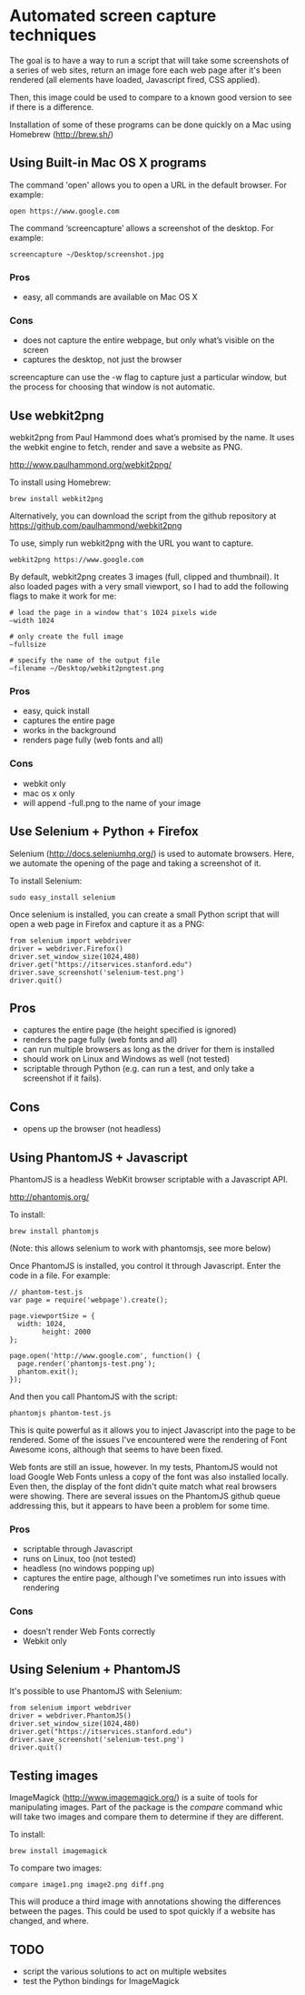 
# Automated screen capture techniques

The goal is to have a way to run a script that will take some screenshots of a series of web sites, return an image fore each web page after it's been rendered (all elements have loaded, Javascript fired, CSS applied).

Then, this image could be used to compare to a known good version to see if there is a difference.

Installation of some of these programs can be done quickly on a Mac using Homebrew (http://brew.sh/)

## Using Built-in Mac OS X programs

The command 'open' allows you to open a URL in the default browser. For example:

    open https://www.google.com

The command ‘screencapture’ allows a screenshot of the desktop. For example:

    screencapture ~/Desktop/screenshot.jpg

### Pros

* easy, all commands are available on Mac OS X

### Cons

* does not capture the entire webpage, but only what’s visible on the screen
* captures the desktop, not just the browser

screencapture can use the -w flag to capture just a particular window, but the process for choosing that window is not automatic.

## Use webkit2png

webkit2png from Paul Hammond does what’s promised by the name. It uses the webkit engine to fetch, render and save a website as PNG.

http://www.paulhammond.org/webkit2png/

To install using Homebrew:

    brew install webkit2png

Alternatively, you can download the script from the github repository at https://github.com/paulhammond/webkit2png

To use, simply run webkit2png with the URL you want to capture.

    webkit2png https://www.google.com

By default, webkit2png creates 3 images (full, clipped and thumbnail). It also loaded pages with a very small viewport, so I had to add the following flags to make it work for me:

    # load the page in a window that's 1024 pixels wide
    —width 1024

    # only create the full image
    —fullsize

    # specify the name of the output file
    —filename ~/Desktop/webkit2pngtest.png

### Pros

* easy, quick install
* captures the entire page
* works in the background
* renders page fully (web fonts and all)

### Cons

* webkit only
* mac os x only
* will append -full.png to the name of your image

## Use Selenium + Python + Firefox

Selenium (http://docs.seleniumhq.org/) is used to automate browsers. Here, we automate the opening of the page and taking a screenshot of it.

To install Selenium:

    sudo easy_install selenium

Once selenium is installed, you can create a small Python script that will open a web page in Firefox and capture it as a PNG:

    from selenium import webdriver
    driver = webdriver.Firefox()
    driver.set_window_size(1024,480)
    driver.get("https://itservices.stanford.edu")
    driver.save_screenshot('selenium-test.png')
    driver.quit()

## Pros

* captures the entire page (the height specified is ignored)
* renders the page fully (web fonts and all)
* can run multiple browsers as long as the driver for them is installed
* should work on Linux and Windows as well (not tested)
* scriptable through Python (e.g. can run a test, and only take a screenshot if it fails).

## Cons

* opens up the browser (not headless)


## Using PhantomJS + Javascript

PhantomJS is a headless WebKit browser scriptable with a Javascript API.

http://phantomjs.org/

To install:

    brew install phantomjs

(Note: this allows selenium to work with phantomsjs, see more below)

Once PhantomJS is installed, you control it through Javascript. Enter the code in a file. For example:

    // phantom-test.js
    var page = require('webpage').create();
    
    page.viewportSize = {
      width: 1024,
            height: 2000
    };
    
    page.open('http://www.google.com', function() {
      page.render('phantomjs-test.png');
      phantom.exit();
    });

And then you call PhantomJS with the script:

    phantomjs phantom-test.js

This is quite powerful as it allows you to inject Javascript into the page to be rendered. Some of the issues I've encountered were the rendering of Font Awesome icons, although that seems to have been fixed.

Web fonts are still an issue, however. In my tests, PhantomJS would not load Google Web Fonts unless a copy of the font was also installed locally. Even then, the display of the font didn't quite match what real browsers were showing. There are several issues on the PhantomJS github queue addressing this, but it appears to have been a problem for some time.

### Pros

* scriptable through Javascript
* runs on Linux, too (not tested)
* headless (no windows popping up)
* captures the entire page, although I've sometimes run into issues with rendering

### Cons

* doesn’t render Web Fonts correctly
* Webkit only

## Using Selenium + PhantomJS

It's possible to use PhantomJS with Selenium:

    from selenium import webdriver
    driver = webdriver.PhantomJS()
    driver.set_window_size(1024,480)
    driver.get("https://itservices.stanford.edu")
    driver.save_screenshot('selenium-test.png')
    driver.quit()

## Testing images

ImageMagick (http://www.imagemagick.org/) is a suite of tools for manipulating images. Part of the package is the _compare_ command whic will take two images and compare them to determine if they are different.

To install:

    brew install imagemagick

To compare two images:

    compare image1.png image2.png diff.png

This will produce a third image with annotations showing the differences between the pages. This could be used to spot quickly if a website has changed, and where.

## TODO

* script the various solutions to act on multiple websites
* test the Python bindings for ImageMagick
